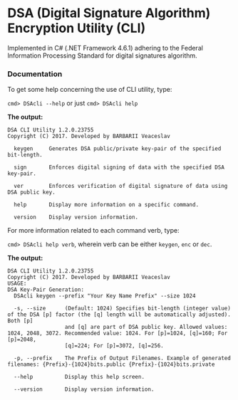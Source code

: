 # DSA (Digital Signature Algorithm) Encryption Utility (CLI)

Implemented in C# (.NET Framework 4.6.1) adhering to the Federal Information Processing Standard for digital signatures algorithm.

### Documentation

To get some help concerning the use of CLI utility, type:

`cmd> DSAcli --help` or just `cmd> DSAcli help`

**The output:**

```
DSA CLI Utility 1.2.0.23755
Copyright (C) 2017. Developed by BARBARII Veaceslav

  keygen     Generates DSA public/private key-pair of the specified bit-length.

  sign       Enforces digital signing of data with the specified DSA key-pair.

  ver        Enforces verification of digital signature of data using DSA public key.

  help       Display more information on a specific command.

  version    Display version information.
```
  
For more information related to each command verb, type:

`cmd> DSAcli help verb`, wherein verb can be either `keygen`, `enc` or `dec`.

**The output:**

```
DSA CLI Utility 1.2.0.23755
Copyright (C) 2017. Developed by BARBARII Veaceslav
USAGE:
DSA Key-Pair Generation:
  DSAcli keygen --prefix "Your Key Name Prefix" --size 1024

  -s, --size      (Default: 1024) Specifies bit-length (integer value) of the DSA [p] factor (the [q] length will be automatically adjusted). Both [p]
                  and [q] are part of DSA public key. Allowed values: 1024, 2048, 3072. Recommended value: 1024. For [p]=1024, [q]=160; For [p]=2048,
                  [q]=224; For [p]=3072, [q]=256.

  -p, --prefix    The Prefix of Output Filenames. Example of generated filenames: {Prefix}-{1024}bits.public {Prefix}-{1024}bits.private

  --help          Display this help screen.

  --version       Display version information.
```
